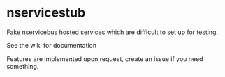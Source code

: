 nservicestub
============

Fake nservicebus hosted services which are difficult to set up for testing.

See the wiki for documentation

Features are implemented upon request, create an issue if you need something.